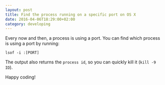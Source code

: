 ```yaml
---
layout: post
title: Find the process running on a specific port on OS X
date: 2016-04-06T18:29:00+02:00
category: developing
---
```


Every now and then, a process is using a port. You can find which process is using a port by running:

    lsof -i :[PORT]

The output also returns the `process id`, so you can quickly kill it (`kill -9 ID`).

Happy coding!